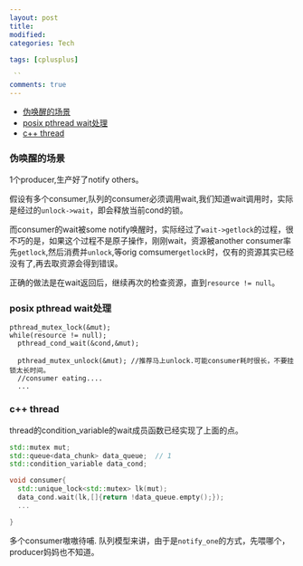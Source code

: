 ```yaml
---
layout: post
title:
modified:
categories: Tech
 
tags: [cplusplus]

 `` 
comments: true
---
```

<!-- TOC -->

- [伪唤醒的场景](#伪唤醒的场景)
- [posix pthread wait处理](#posix-pthread-wait处理)
- [c++ thread](#c-thread)

<!-- /TOC -->

### 伪唤醒的场景

1个producer,生产好了notify others。

假设有多个consumer,队列的consumer必须调用wait,我们知道wait调用时，实际是经过的`unlock->wait`，即会释放当前cond的锁。

而consumer的wait被some notify唤醒时，实际经过了`wait->getlock`的过程，很不巧的是，如果这个过程不是原子操作，刚刚wait，资源被another consumer率先`getlock`,然后消费并`unlock`,等orig comsumer`getlock`时，仅有的资源其实已经没有了,再去取资源会得到错误。

正确的做法是在wait返回后，继续再次的检查资源，直到`resource != null`。

### posix pthread wait处理

```
pthread_mutex_lock(&mut);
while(resource != null);
  pthread_cond_wait(&cond,&mut);

  pthread_mutex_unlock(&mut); //推荐马上unlock.可能consumer耗时很长，不要挂锁太长时间。
  //consumer eating....
  ...
```

### c++ thread

thread的condition_variable的wait成员函数已经实现了上面的点。

```cpp
std::mutex mut;
std::queue<data_chunk> data_queue;  // 1
std::condition_variable data_cond;

void consumer{
  std::unique_lock<std::mutex> lk(mut);
  data_cond.wait(lk,[]{return !data_queue.empty();});  
  ...

}
```

多个consumer嗷嗷待哺. 队列模型来讲，由于是`notify_one`的方式，先喂哪个，producer妈妈也不知道。
